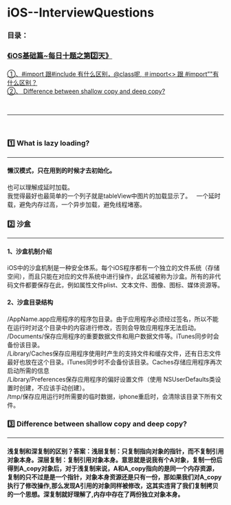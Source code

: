 # iOS--InterviewQuestions

### 目录：
### [《iOS基础篇~每日十题之第2️⃣天》](https://github.com/liyuunxiangGit/iOS--InterviewQuestions/edit/master/iOS面试题--每日十题汇总/面试题--基础篇/02--《iOS基础篇~每日十题之第2%EF%B8%8F⃣天》.md)
[①、#import 跟#include 有什么区别，@class呢, ＃import<> 跟 #import”"有什么区别？](https://github.com/liyuunxiangGit/iOS--InterviewQuestions/blob/master/iOS面试题--每日十题汇总/面试题--基础篇/01--《iOS基础篇~每日十题之第1%EF%B8%8F⃣天》.md#1%EF%B8%8F⃣-import-跟include-有什么区别class呢-import-跟-import有什么区别)
<br>
[②、 Difference between shallow copy and deep copy?](https://github.com/liyuunxiangGit/iOS--InterviewQuestions/blob/master/iOS面试题--每日十题汇总/面试题--基础篇/01--《iOS基础篇~每日十题之第1%EF%B8%8F⃣天》.md#2%EF%B8%8F⃣-difference-between-shallow-copy-and-deep-copy)<br>

<br><hr><br>

### 1️⃣ What is lazy loading?
----
#### 懒汉模式，只在用到的时候才去初始化。
也可以理解成延时加载。  
我觉得最好也最简单的一个列子就是tableView中图片的加载显示了。   
一个延时载，避免内存过高，一个异步加载，避免线程堵塞。    



### 2️⃣ 沙盒
----

#### 1、沙盒机制介绍
iOS中的沙盒机制是一种安全体系。每个iOS程序都有一个独立的文件系统（存储空间），而且只能在对应的文件系统中进行操作，此区域被称为沙盒。所有的非代码文件都要保存在此，例如属性文件plist、文本文件、图像、图标、媒体资源等。<br>
#### 2、沙盒目录结构
/AppName.app应用程序的程序包目录。由于应用程序必须经过签名，所以不能在运行时对这个目录中的内容进行修改，否则会导致应用程序无法启动。<br>
/Documents/保存应用程序的重要数据文件和用户数据文件等。iTunes同步时会备份该目录。<br>
/Library/Caches保存应用程序使用时产生的支持文件和缓存文件，还有日志文件最好也放在这个目录。iTunes同步时不会备份该目录。Caches存储应用程序再次启动所需的信息<br>
/Library/Preferences保存应用程序的偏好设置文件（使用 NSUserDefaults类设置时创建，不应该手动创建）。<br>
/tmp/保存应用运行时所需要的临时数据，iphone重启时，会清除该目录下所有文件。<br>




### 3️⃣ Difference between shallow copy and deep copy?
-----
#### 浅复制和深复制的区别？答案：浅层复制：只复制指向对象的指针，而不复制引用对象本身。深层复制：复制引用对象本身。意思就是说我有个A对象，复制一份后得到A_copy对象后，对于浅复制来说，A和A_copy指向的是同一个内存资源，复制的只不过是是一个指针，对象本身资源还是只有一份，那如果我们对A_copy执行了修改操作,那么发现A引用的对象同样被修改，这其实违背了我们复制拷贝的一个思想。深复制就好理解了,内存中存在了两份独立对象本身。

